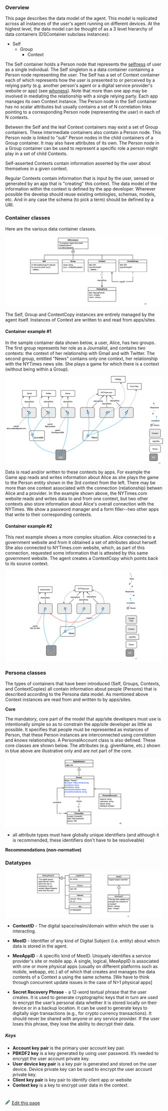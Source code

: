 
### Overview

This page describes the data model of the agent. This model is replicated across all instances of the user's agent running on different devices. At the highest level, the data model can be thought of as a 3 level hierarchy of data containers (DSContainer subclass instances):
* Self
  * Group
    * Context

The Self container holds a Person node that represents the [selfness](https://docs-dev.mee.foundation/Concepts.html#selfness-vs-whoness) of user as a single individual. The Self singleton is a data container containing a Person node representing the user. The Self has a set of Context container each of which represents how the user is presented to or perceived by a relying party (e.g. another person's agent or a digital service provider's website or app) (see [whoness](https://docs-dev.mee.foundation/Concepts.html#selfness-vs-whoness)). Note that more than one app may be involved in mediating the relationship with a single relying party. Each app manages its own Context instance. The Person node in the Self container has no scalar attributes but usually contains a set of N correlation links pointing to a corresponding Person node (representing the user) in each of N contexts.

Between the Self and the leaf Context containers may exist a set of Group containers. These intermediate containers also contain a Person node. This Person node is linked to "sub" Person nodes in the child containers of a Group container. It may also have attributes of its own. The Person node in a Group container can be used to represent a specific role a person might play in a set of child Contexts. 

Self-asserted Contexts contain information asserted by the user about themselves in a given context. 

Regular Contexts contain information that is input by the user, sensed or generated by an app that is "creating" this context. The data model of the information within the context is defined by the app developer. Wherever possible the develop should reuse existing ontologies, schemas, models, etc. And in any case the schema (to pick a term) should be defined by a URI.

### Container classes

Here are the various data container classes. 

![framework-classes2](./images/container-classes.png)

The Self, Group and ContextCopy instances are entirely managed by the agent itself. Instances of Context are written to and read from apps/sites. 

#### Container example #1

In the sample container data shown below, a user, Alice, has two groups. The first group represents her role as a Journalist, and contains two contexts: the context of her relationship with Gmail and with Twitter. The second group, entitled "News" contains only one context, her relationship with the NYTimes news site. She plays a game for which there is a context (without being within a Group). 

![example1](./images/example1.png)

Data is read and/or written to these contexts by apps. For example the Game app reads and writes information about Alice as she plays the game to the Person entity shown in the 3rd context from the left. There may be more than one context associated with the connection (relationship) betwen Alice and a provider. In the example shown above, the NYTimes.com website reads and writes data to and from one context, but two other contexts also store information about Alice's overall connection with the NYTimes. We show a password manager and a form filler--two other apps that write to their corresponding contexts.

#### Container example #2

This next example shows a more complex situation. Alice connected to a government website and from it obtained a set of attributes about herself.  She also connected to NYTimes.com website, which, as part of this connection, requested some information that is attested by this same government website. The agent creates a ContextCopy which points back to its source context. 

![example2](./images/example2.png)

### Persona classes

The  types of containers that have been introduced (Self, Groups, Contexts, and ContextCopies) all contain information about people (Persons) that is described according to the Persona data model. As mentioned above Context instances are read from and written to by apps/sites. 

**Core**

The mandatory, core part of the model that app/site developers must use is intentionally simple so as to constrain the app/site developer as little as possible. It specifies that people must be represented as instances of Person, that these Person instances are interconnected using *correlation* and *knows* relationships. A PersonalAccount class is also defined. These core classes are shown below. The attributes (e.g. givenName, etc.) shown in blue above are illustrative only and are not part of the core. 

![persona-classes](./images/persona-classes.png)

<to be written:> 

- all attribute types must have globally unique identifiers (and although it is recommended, these identifiers don't have to be resolveable)

<to be written/>

**Recommendations (non-normative)**

<to be written>

### Datatypes

![framework-datatypes](./images/datatypes.png)

- **ContextID** - The digital space/realm/domain within which the user is interacting. 
- **MeeID** - Identifier of any kind of Digital Subject (i.e. entity) about which data is stored in the agent. 

- **MeeAppID** - A specific kind of MeeID. Uniquely identifies a service provider's site or mobile app. A single, logical, MeeAppID is associated with one or more physical apps (usually on different platforms such as mobile, webapp, etc.) all of which that creates and manages the data contents of a Context a using the same schema. [We have to think through concurrent update issues in the case of N>1 physical apps]

- **Secret Recovery Phrase** - a 12-word textual phrase that the user creates. It is used to generate cryptographic keys that in turn are used to encrypt the user’s personal data whether it is stored locally on their device or in a backup location. It can be used to generate keys to digitally sign transactions (e.g., for crypto currency transactions). It should never be shared with anyone or any service provider. If the user loses this phrase, they lose the ability to decrypt their data. 

##### Keys

* **Account key pair** is the primary user account key pair.
* **PBKDF2 key** is a key generated by using user password. It’s needed to encrypt the user account private key.
* **User device key pair** is a key pair is generated and stored on the user device. Device private key can be used to encrypt the user account private key.
* **Client key pair** is key pair to identify client app or website
* **Context key** is a key to encrypt user data in the context.


#
[<p><img src="images/edit.svg" style="width: 15px;margin-right: 6px;text-color: #4F868E;" alt="Edit Page" />Edit this page</p>](https://github.com/MeeProject/docs/edit/develop/src/Data.md)
